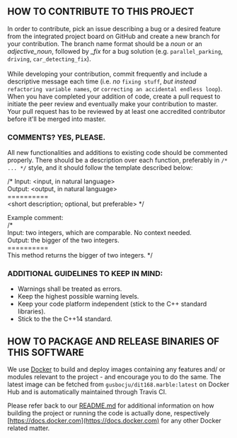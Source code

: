 ## HOW TO CONTRIBUTE TO THIS PROJECT
In order to contribute, pick an issue describing a bug or a desired feature from the integrated project board on GitHub and create a new branch for your contribution. The branch name format should be a *noun* or an *adjective_noun*, followed by *_fix* for a bug solution (e.g. `parallel_parking`, `driving`, `car_detecting_fix`).\
\
While developing your contribution, commit frequently and include a descriptive message each time (i.e. *no* `fixing stuff`, *but instead* `refactoring variable names`, or `correcting an accidental endless loop`). When you have completed your addition of code, create a pull request to initiate the peer review and eventually make your contribution to master. Your pull request has to be reviewed by at least one accredited contributor before it'll be merged into master.

### COMMENTS? YES, PLEASE.
All new functionalities and additions to existing code should be commented properly. There should be a description over each function, preferably in `/* ... */` style, and it should follow the template described below:

/*
	Input: <input, in natural language><br />
	Output: <output, in natural language><br />
	==========<br />
	<short description; optional, but preferable>
*/<br />

Example comment:<br />
/*	
	Input: two integers, which are comparable. No context needed.<br />
	Output: the bigger of the two integers.<br />
	==========<br />
	This method returns the bigger of two integers.
*/<br />

### ADDITIONAL GUIDELINES TO KEEP IN MIND:
* Warnings shall be treated as errors.<br />
* Keep the highest possible warning levels.<br />
* Keep your code platform independent (stick to the C++ standard libraries).<br />
* Stick to the the C++14 standard.<br />


## HOW TO PACKAGE AND RELEASE BINARIES OF THIS SOFTWARE
We use [Docker](https://www.docker.com/community-edition) to build and deploy images containing any features and/ or modules relevant to the project - and encourage you to do the same. The latest image can be fetched from `gusbocju/dit168.marble:latest` on Docker Hub and is automatically maintained through Travis CI.

Please refer back to our [README.md](README.md) for additional information on how building the project or running the code is actually done, respectively [https://docs.docker.com](https://docs.docker.com) for any other Docker related matter.
